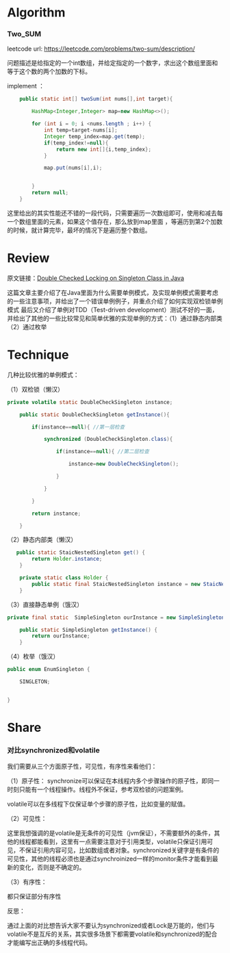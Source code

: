 
# Algorithm

### Two_SUM

leetcode url: https://leetcode.com/problems/two-sum/description/

问题描述是给指定的一个int数组，并给定指定的一个数字，求出这个数组里面和等于这个数的两个加数的下标。

implement ：

```java
    public static int[] twoSum(int nums[],int target){

        HashMap<Integer,Integer> map=new HashMap<>();

        for (int i = 0; i <nums.length ; i++) {
            int temp=target-nums[i];
            Integer temp_index=map.get(temp);
            if(temp_index!=null){
                return new int[]{i,temp_index};
            }

            map.put(nums[i],i);


        }
        return null;
    }
```

这里给出的其实性能还不错的一段代码，只需要遍历一次数组即可，使用和减去每一个数组里面的元素，如果这个值存在，那么放到map里面
，等遍历到第2个加数的时候，就计算完毕，最坏的情况下是遍历整个数组。



# Review

原文链接：[Double Checked Locking on Singleton Class in Java](https://javarevisited.blogspot.com/2014/05/double-checked-locking-on-singleton-in-java.html)

这篇文章主要介绍了在Java里面为什么需要单例模式，及实现单例模式需要考虑的一些注意事项，并给出了一个错误单例例子，并重点介绍了如何实现双检锁单例模式
最后又介绍了单例对TDD（Test-driven development）测试不好的一面，并给出了其他的一些比较常见和简单优雅的实现单例的方式：（1）通过静态内部类  （2）通过枚举



# Technique

几种比较优雅的单例模式：

（1）双检锁（懒汉）

```java
private volatile static DoubleCheckSingleton instance;

    public static DoubleCheckSingleton getInstance(){

        if(instance==null){ //第一层检查

            synchronized (DoubleCheckSingleton.class){

                if(instance==null){ //第二层检查

                    instance=new DoubleCheckSingleton();

                }

            }

        }

        return instance;

    }
```


（2）静态内部类（懒汉）

```java
   public static StaicNestedSingleton get() {
        return Holder.instance;
    }

    private static class Holder {
        public static final StaicNestedSingleton instance = new StaicNestedSingleton();
    }
```

（3）直接静态单例（饿汉）

```java
private final static  SimpleSingleton ourInstance = new SimpleSingleton();

    public static SimpleSingleton getInstance() {
        return ourInstance;
    }

```


（4）枚举（饿汉）

```java
public enum EnumSingleton {

    SINGLETON;


}
```










# Share

### 对比synchronized和volatile

我们需要从三个方面原子性，可见性，有序性来看他们：

（1）原子性：
synchronize可以保证在本线程内多个步骤操作的原子性，即同一时刻只能有一个线程操作。线程外不保证，参考双检锁的问题案例。

volatile可以在多线程下仅保证单个步骤的原子性，比如变量的赋值。

（2）可见性：

这里我想强调的是volatile是无条件的可见性（jvm保证），不需要额外的条件，其他的线程都能看到，这里有一点需要注意对于引用类型，volatile只保证引用可见，不保证引用内容可见，比如数组或者对象。synchronized关键字是有条件的可见性，其他的线程必须也是通过synchroinized一样的monitor条件才能看到最新的变化，否则是不确定的。

（3）有序性：

都只保证部分有序性

反思：

通过上面的对比想告诉大家不要认为synchronized或者Lock是万能的，他们与volatile不是互斥的关系，其实很多场景下都需要volatile和synchronized的配合才能编写出正确的多线程代码。























